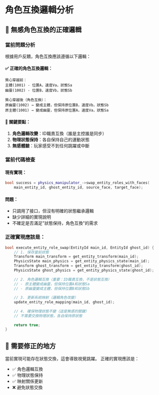 # 角色互換邏輯分析

## 🎯 無感角色互換的正確邏輯

### 當前問題分析
根據用戶反饋，角色互換應該遵循以下邏輯：

#### ✅ 正確的角色互換邏輯：
```
質心穿越前：
主體(1001) - 位置A，速度Va，狀態Sa
幽靈(1002) - 位置B，速度Vb，狀態Sb

質心穿越後（角色互換）：
原幽靈(1002) → 變成主體，但保持原位置B，速度Vb，狀態Sb
原主體(1001) → 變成幽靈，但保持原位置A，速度Va，狀態Sa
```

#### 🔑 關鍵要點：
1. **角色邏輯改變**：ID職責互換（誰是主控誰是同步）
2. **物理狀態保持**：各自保持自己的運動狀態
3. **無感體驗**：玩家感受不到任何跳躍或中斷

### 當前代碼檢查

#### 現有實現：
```cpp
bool success = physics_manipulator_->swap_entity_roles_with_faces(
    main_entity_id, ghost_entity_id, source_face, target_face);
```

#### 問題：
- 只調用了接口，但沒有明確的狀態繼承邏輯
- 缺少詳細的實現說明
- 不確定是否滿足"狀態保持，角色互換"的需求

### 正確實現應該是：

```cpp
bool execute_entity_role_swap(EntityId main_id, EntityId ghost_id) {
    // 1. 保存當前狀態
    Transform main_transform = get_entity_transform(main_id);
    PhysicsState main_physics = get_entity_physics_state(main_id);
    Transform ghost_transform = get_entity_transform(ghost_id);  
    PhysicsState ghost_physics = get_entity_physics_state(ghost_id);
    
    // 2. 角色邏輯互換（重要：ID職責互換，不是狀態互換）
    // - 原主體變成幽靈，但保持位置A和狀態Sa
    // - 原幽靈變成主體，但保持位置B和狀態Sb
    
    // 3. 更新系統映射（邏輯角色改變）
    update_entity_role_mapping(main_id, ghost_id);
    
    // 4. 確保物理狀態不變（這是無感的關鍵）
    // 不需要交換物理狀態，各自保持原狀態
    
    return true;
}
```

## 🚨 需要修正的地方

當前實現可能存在狀態交換，這會導致視覺跳躍。
正確的實現應該是：
- ✅ 角色邏輯互換
- ✅ 物理狀態保持
- ✅ 映射關係更新
- ❌ 避免狀態交換
